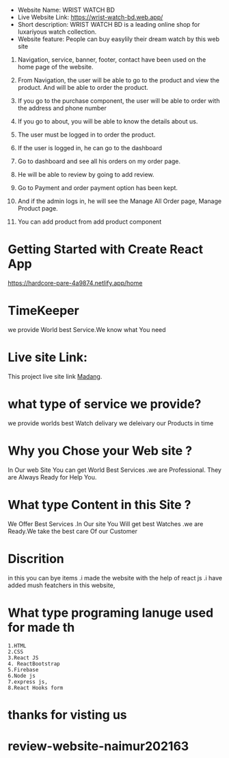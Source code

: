 * Website Name: WRIST WATCH BD
* Live Website Link: https://wrist-watch-bd.web.app/
* Short description: WRIST WATCH BD is a leading online shop for luxariyous watch collection.
* Website feature: People can buy easylily their dream watch by this web site


1. Navigation, service, banner, footer, contact have been used on the home page of the website.

2. From Navigation, the user will be able to go to the product and view the product. And will be able to order the product.

3. If you go to the purchase component, the user will be able to order with the address and phone number

4. If you go to about, you will be able to know the details about us.

5. The user must be logged in to order the product.

6. If the user is logged in, he can go to the dashboard

7. Go to dashboard and see all his orders on my order page.

8. He will be able to review by going to add review.

9. Go to Payment and order payment option has been kept.

10. And if the admin logs in, he will see the Manage All Order page, Manage Product page.

11. You can add product from add product component


















# Getting Started with Create React App
https://hardcore-pare-4a9874.netlify.app/home




# TimeKeeper
we provide World best Service.We know what You need
# Live site  Link:
This project live site link [Madang](https://unruffled-hoover-560b6b.netlify.app/home).


# what type of service we provide?
we provide worlds best Watch delivary
we deleivary our Products in time 


 # Why you Chose your Web site ?

In Our web Site You can get World Best Services .we are Professional. They are Always Ready for Help You.

#  What type Content in this Site ?
We Offer Best Services .In Our site You Will get best Watches .we are Ready.We take the best care Of our Customer

# Discrition
in this you can bye items .i made the website with the help of react js .i have added mush featchers in this website,

 # What type programing lanuge used for  made th
    1.HTML
    2.CSS
    3.React JS
    4. ReactBootstrap
    5.Firebase
    6.Node js
    7.express js,
    8.React Hooks form
# thanks for visting us



















# review-website-naimur202163